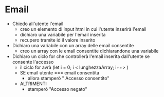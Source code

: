 # Email
- Chiedo all'utente l'email
    - creo un elemento di input html in cui l'utente inserirà l'email
    - dichiaro una variabile per l'email inserita 
    - recupero tramite id il valore inserito
- Dichiaro una variabile con un array delle email consentite
    - creo un array con le email consentite dichiarandone una variabile
- Dichiaro un ciclo for che controllerà l'email inserita dall'utente se consente l'accesso
    - il ciclo for avrà (let i = 0; i < lunghezzaArray; i++> )
    - SE email utente === email consentita 
        - allora stamperò " Accesso consentito"
    - ALTRIMENTI 
        - stamperò "Accesso negato"
